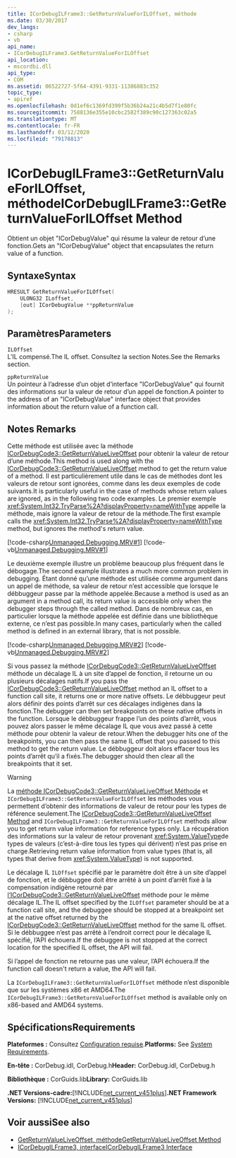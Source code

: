 ```yaml
---
title: ICorDebugILFrame3::GetReturnValueForILOffset, méthode
ms.date: 03/30/2017
dev_langs:
- csharp
- vb
api_name:
- ICorDebugILFrame3.GetReturnValueForILOffset
api_location:
- mscordbi.dll
api_type:
- COM
ms.assetid: 06522727-5f64-4391-9331-11386883c352
topic_type:
- apiref
ms.openlocfilehash: 0d1ef6c1369fd399f5b36b24a21c4b5d7f1e80fc
ms.sourcegitcommit: 7588136e355e10cbc2582f389c90c127363c02a5
ms.translationtype: MT
ms.contentlocale: fr-FR
ms.lasthandoff: 03/12/2020
ms.locfileid: "79178813"
---
```

# <a name="icordebugilframe3getreturnvalueforiloffset-method"></a><span data-ttu-id="57024-102">ICorDebugILFrame3::GetReturnValueForILOffset, méthode</span><span class="sxs-lookup"><span data-stu-id="57024-102">ICorDebugILFrame3::GetReturnValueForILOffset Method</span></span>
<span data-ttu-id="57024-103">Obtient un objet "ICorDebugValue" qui résume la valeur de retour d’une fonction.</span><span class="sxs-lookup"><span data-stu-id="57024-103">Gets an "ICorDebugValue" object that encapsulates the return value of a function.</span></span>  
  
## <a name="syntax"></a><span data-ttu-id="57024-104">Syntaxe</span><span class="sxs-lookup"><span data-stu-id="57024-104">Syntax</span></span>  
  
```cpp
HRESULT GetReturnValueForILOffset(  
    ULONG32 ILoffset,
    [out] ICorDebugValue **ppReturnValue  
);  
```  
  
## <a name="parameters"></a><span data-ttu-id="57024-105">Paramètres</span><span class="sxs-lookup"><span data-stu-id="57024-105">Parameters</span></span>  
 `ILOffset`  
 <span data-ttu-id="57024-106">L’IL compensé.</span><span class="sxs-lookup"><span data-stu-id="57024-106">The IL offset.</span></span> <span data-ttu-id="57024-107">Consultez la section Notes.</span><span class="sxs-lookup"><span data-stu-id="57024-107">See the Remarks section.</span></span>  
  
 `ppReturnValue`  
 <span data-ttu-id="57024-108">Un pointeur à l’adresse d’un objet d’interface "ICorDebugValue" qui fournit des informations sur la valeur de retour d’un appel de fonction.</span><span class="sxs-lookup"><span data-stu-id="57024-108">A pointer to the address of an "ICorDebugValue" interface object that provides information about the return value of a function call.</span></span>  
  
## <a name="remarks"></a><span data-ttu-id="57024-109">Notes </span><span class="sxs-lookup"><span data-stu-id="57024-109">Remarks</span></span>  
 <span data-ttu-id="57024-110">Cette méthode est utilisée avec la méthode [ICorDebugCode3::GetReturnValueLiveOffset](icordebugcode3-getreturnvalueliveoffset-method.md) pour obtenir la valeur de retour d’une méthode.</span><span class="sxs-lookup"><span data-stu-id="57024-110">This method is used along with the [ICorDebugCode3::GetReturnValueLiveOffset](icordebugcode3-getreturnvalueliveoffset-method.md) method to get the return value of a method.</span></span> <span data-ttu-id="57024-111">Il est particulièrement utile dans le cas de méthodes dont les valeurs de retour sont ignorées, comme dans les deux exemples de code suivants.</span><span class="sxs-lookup"><span data-stu-id="57024-111">It is particularly useful in the case of methods whose return values are ignored, as in the following two code examples.</span></span> <span data-ttu-id="57024-112">Le premier exemple <xref:System.Int32.TryParse%2A?displayProperty=nameWithType> appelle la méthode, mais ignore la valeur de retour de la méthode.</span><span class="sxs-lookup"><span data-stu-id="57024-112">The first example calls the <xref:System.Int32.TryParse%2A?displayProperty=nameWithType> method, but ignores the method's return value.</span></span>  
  
 [!code-csharp[Unmanaged.Debugging.MRV#1](../../../../samples/snippets/csharp/VS_Snippets_CLR/unmanaged.debugging.mrv/cs/mrv1.cs#1)]
 [!code-vb[Unmanaged.Debugging.MRV#1](../../../../samples/snippets/visualbasic/VS_Snippets_CLR/unmanaged.debugging.mrv/vb/mrv1.vb#1)]  
  
 <span data-ttu-id="57024-113">Le deuxième exemple illustre un problème beaucoup plus fréquent dans le débogage.</span><span class="sxs-lookup"><span data-stu-id="57024-113">The second example illustrates a much more common problem in debugging.</span></span> <span data-ttu-id="57024-114">Étant donné qu’une méthode est utilisée comme argument dans un appel de méthode, sa valeur de retour n’est accessible que lorsque le débbuggeur passe par la méthode appelée.</span><span class="sxs-lookup"><span data-stu-id="57024-114">Because a method is used as an argument in a method call, its return value is accessible only when the debugger steps through the called method.</span></span> <span data-ttu-id="57024-115">Dans de nombreux cas, en particulier lorsque la méthode appelée est définie dans une bibliothèque externe, ce n’est pas possible.</span><span class="sxs-lookup"><span data-stu-id="57024-115">In many cases, particularly when the called method is defined in an external library, that is not possible.</span></span>  
  
 [!code-csharp[Unmanaged.Debugging.MRV#2](../../../../samples/snippets/csharp/VS_Snippets_CLR/unmanaged.debugging.mrv/cs/mrv2.cs#2)]
 [!code-vb[Unmanaged.Debugging.MRV#2](../../../../samples/snippets/visualbasic/VS_Snippets_CLR/unmanaged.debugging.mrv/vb/mrv2.vb#2)]  
  
 <span data-ttu-id="57024-116">Si vous passez la méthode [ICorDebugCode3::GetReturnValueLiveOffset](icordebugcode3-getreturnvalueliveoffset-method.md) méthode un décalage IL à un site d’appel de fonction, il retourne un ou plusieurs décalages natifs.</span><span class="sxs-lookup"><span data-stu-id="57024-116">If you pass the [ICorDebugCode3::GetReturnValueLiveOffset](icordebugcode3-getreturnvalueliveoffset-method.md) method an IL offset to a function call site, it returns one or more native offsets.</span></span> <span data-ttu-id="57024-117">Le débbuggeur peut alors définir des points d’arrêt sur ces décalages indigènes dans la fonction.</span><span class="sxs-lookup"><span data-stu-id="57024-117">The debugger can then set breakpoints on these native offsets in the function.</span></span> <span data-ttu-id="57024-118">Lorsque le débbuggeur frappe l’un des points d’arrêt, vous pouvez alors passer le même décalage IL que vous avez passé à cette méthode pour obtenir la valeur de retour.</span><span class="sxs-lookup"><span data-stu-id="57024-118">When the debugger hits one of the breakpoints, you can then pass the same IL offset that you passed to this method to get the return value.</span></span> <span data-ttu-id="57024-119">Le débbuggeur doit alors effacer tous les points d’arrêt qu’il a fixés.</span><span class="sxs-lookup"><span data-stu-id="57024-119">The debugger should then clear all the breakpoints that it set.</span></span>  
  
> [!WARNING]
> <span data-ttu-id="57024-120">La [méthode ICorDebugCode3::GetReturnValueLiveOffset Méthode](icordebugcode3-getreturnvalueliveoffset-method.md) et `ICorDebugILFrame3::GetReturnValueForILOffset` les méthodes vous permettent d’obtenir des informations de valeur de retour pour les types de référence seulement.</span><span class="sxs-lookup"><span data-stu-id="57024-120">The [ICorDebugCode3::GetReturnValueLiveOffset Method](icordebugcode3-getreturnvalueliveoffset-method.md) and `ICorDebugILFrame3::GetReturnValueForILOffset` methods allow you to get return value information for reference types only.</span></span> <span data-ttu-id="57024-121">La récupération des informations sur la valeur de retour provenant <xref:System.ValueType>de types de valeurs (c’est-à-dire tous les types qui dérivent) n’est pas prise en charge.</span><span class="sxs-lookup"><span data-stu-id="57024-121">Retrieving return value information from value types (that is, all types that derive from <xref:System.ValueType>) is not supported.</span></span>  
  
 <span data-ttu-id="57024-122">Le décalage IL `ILOffset` spécifié par le paramètre doit être à un site d’appel de fonction, et le débbuggee doit être arrêté à un point d’arrêt fixé à la compensation indigène retourné par [l’ICorDebugCode3::GetReturnValueLiveOffset](icordebugcode3-getreturnvalueliveoffset-method.md) méthode pour le même décalage IL.</span><span class="sxs-lookup"><span data-stu-id="57024-122">The IL offset specified by the `ILOffset` parameter should be at a function call site, and the debuggee should be stopped at a breakpoint set at the native offset returned by the [ICorDebugCode3::GetReturnValueLiveOffset](icordebugcode3-getreturnvalueliveoffset-method.md) method for the same IL offset.</span></span> <span data-ttu-id="57024-123">Si le débbuggee n’est pas arrêté à l’endroit correct pour le décalage IL spécifié, l’API échouera.</span><span class="sxs-lookup"><span data-stu-id="57024-123">If the debuggee is not stopped at the correct location for the specified IL offset, the API will fail.</span></span>  
  
 <span data-ttu-id="57024-124">Si l’appel de fonction ne retourne pas une valeur, l’API échouera.</span><span class="sxs-lookup"><span data-stu-id="57024-124">If the function call doesn't return a value, the API will fail.</span></span>  
  
 <span data-ttu-id="57024-125">La `ICorDebugILFrame3::GetReturnValueForILOffset` méthode n’est disponible que sur les systèmes x86 et AMD64.</span><span class="sxs-lookup"><span data-stu-id="57024-125">The `ICorDebugILFrame3::GetReturnValueForILOffset` method is available only on x86-based and AMD64 systems.</span></span>  
  
## <a name="requirements"></a><span data-ttu-id="57024-126">Spécifications</span><span class="sxs-lookup"><span data-stu-id="57024-126">Requirements</span></span>  
 <span data-ttu-id="57024-127">**Plateformes :** Consultez [Configuration requise](../../../../docs/framework/get-started/system-requirements.md).</span><span class="sxs-lookup"><span data-stu-id="57024-127">**Platforms:** See [System Requirements](../../../../docs/framework/get-started/system-requirements.md).</span></span>  
  
 <span data-ttu-id="57024-128">**En-tête :** CorDebug.idl, CorDebug.h</span><span class="sxs-lookup"><span data-stu-id="57024-128">**Header:** CorDebug.idl, CorDebug.h</span></span>  
  
 <span data-ttu-id="57024-129">**Bibliothèque :** CorGuids.lib</span><span class="sxs-lookup"><span data-stu-id="57024-129">**Library:** CorGuids.lib</span></span>  
  
 <span data-ttu-id="57024-130">**.NET Versions-cadre:**[!INCLUDE[net_current_v451plus](../../../../includes/net-current-v451plus-md.md)]</span><span class="sxs-lookup"><span data-stu-id="57024-130">**.NET Framework Versions:** [!INCLUDE[net_current_v451plus](../../../../includes/net-current-v451plus-md.md)]</span></span>  
  
## <a name="see-also"></a><span data-ttu-id="57024-131">Voir aussi</span><span class="sxs-lookup"><span data-stu-id="57024-131">See also</span></span>

- [<span data-ttu-id="57024-132">GetReturnValueLiveOffset, méthode</span><span class="sxs-lookup"><span data-stu-id="57024-132">GetReturnValueLiveOffset Method</span></span>](icordebugcode3-getreturnvalueliveoffset-method.md)
- [<span data-ttu-id="57024-133">ICorDebugILFrame3, interface</span><span class="sxs-lookup"><span data-stu-id="57024-133">ICorDebugILFrame3 Interface</span></span>](icordebugilframe3-interface.md)
